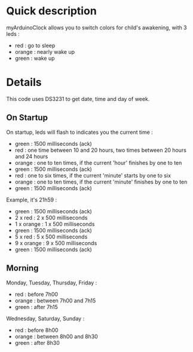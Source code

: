 # Quick description

myArduinoClock allows you to switch colors for child's awakening, with 3 leds :
* red : go to sleep
* orange : nearly wake up
* green : wake up

# Details

This code uses DS3231 to get date, time and day of week.

## On Startup

On startup, leds will flash to indicates you the current time :
* green : 1500 milliseconds (ack)
* red : one time between 10 and 20 hours, two times between 20 hours and 24 hours
* orange : one to ten times, if the current 'hour' finishes by one to ten
* green : 1500 milliseconds (ack)
* red : one to six times, if the current 'minute' starts by one to six
* orange : one to ten times, if the current 'minute' finishes by one to ten
* green : 1500 milliseconds (ack)

Example, it's 21h59 :
* green : 1500 milliseconds (ack)
* 2 x red : 2 x 500 milliseconds
* 1 x orange : 1 x 500 milliseconds
* green : 1500 milliseconds (ack)
* 5 x red : 5 x 500 milliseconds
* 9 x orange : 9 x 500 milliseconds
* green : 1500 milliseconds (ack)

## Morning

Monday, Tuesday, Thursday, Friday :
* red : before 7h00
* orange : between 7h00 and 7h15
* green : after 7h15

Wednesday, Saturday, Sunday :
* red : before 8h00
* orange : between 8h00 and 8h30
* green : after 8h30
